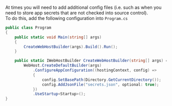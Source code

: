 At times you will need to add additional config files (i.e. such as when you need to store app secrets that are not checked into source control).
<br/>
To do this, add the following configuration into `Program.cs`

```c#
public class Program
{
    public static void Main(string[] args)
    {
        CreateWebHostBuilder(args).Build().Run();
    }

    public static IWebHostBuilder CreateWebHostBuilder(string[] args) =>
        WebHost.CreateDefaultBuilder(args)
            .ConfigureAppConfiguration((hostingContext, config) =>
            {
                config.SetBasePath(Directory.GetCurrentDirectory());
                config.AddJsonFile("secrets.json", optional: true);
            })
            .UseStartup<Startup>();
}
```
